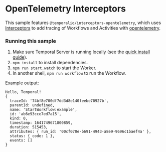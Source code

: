 # OpenTelemetry Interceptors

This sample features `@temporalio/interceptors-opentelemetry`, which uses [Interceptors](https://docs.temporal.io/docs/typescript/interceptors) to add tracing of Workflows and Activities with [opentelemetry](https://opentelemetry.io/).

### Running this sample

1. Make sure Temporal Server is running locally (see the [quick install guide](https://docs.temporal.io/docs/server/quick-install/)).
1. `npm install` to install dependencies.
1. `npm run start.watch` to start the Worker.
1. In another shell, `npm run workflow` to run the Workflow.

Example output:

```
Hello, Temporal!
{
  traceId: '74bf8e700df7dd3d8e140feebe70927b',
  parentId: undefined,
  name: 'StartWorkflow:example',
  id: 'ab6e93cce7ed7a15',
  kind: 0,
  timestamp: 1641749671800859,
  duration: 515453,
  attributes: { run_id: '00cf070e-b691-4943-a8e9-9696c1baef4a' },
  status: { code: 1 },
  events: []
}

```
